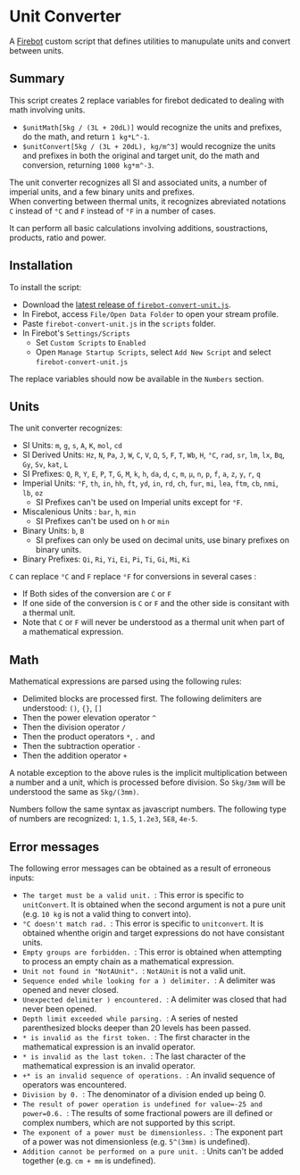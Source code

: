 # Unit Converter

A [Firebot](https://firebot.app) custom script that defines utilities to manupulate units and convert between units.

## Summary

This script creates 2 replace variables for firebot dedicated to dealing with math involving units. 
- `$unitMath[5kg / (3L + 20dL)]` would recognize the units and prefixes, do the math, and return `1 kg*L^-1`.
- `$unitConvert[5kg / (3L + 20dL), kg/m^3]` would recognize the units and prefixes in both the original and target unit, do the math and conversion, returning `1000 kg*m^-3`.

The unit converter recognizes all SI and associated units, a number of imperial units, and a few binary units and prefixes.  
When converting between thermal units, it recognizes abreviated notations `C` instead of `°C` and `F` instead of `°F` in a number of cases. 

It can perform all basic calculations involving additions, soustractions, products, ratio and power. 

## Installation

To install the script: 
- Download the [latest release of `firebot-convert-unit.js`](https://github.com/Alastor-git/firebot-unit-converter/releases/download/v1.0/firebot-convert-unit.js). 
- In Firebot, access `File/Open Data Folder` to open your stream profile. 
- Paste `firebot-convert-unit.js` in the `scripts` folder. 
- In Firebot's `Settings/Scripts`
    - Set `Custom Scripts` to `Enabled`
    - Open `Manage Startup Scripts`, select `Add New Script` and select `firebot-convert-unit.js`

The replace variables should now be available in the `Numbers` section. 

## Units

The unit converter recognizes: 
- SI Units: `m`, `g`, `s`, `A`, `K`, `mol`, `cd`
- SI Derived Units: `Hz`, `N`, `Pa`, `J`, `W`, `C`, `V`, `Ω`, `S`, `F`, `T`, `Wb`, `H`, `°C`, `rad`, `sr`, `lm`, `lx`, `Bq`, `Gy`, `Sv`, `kat`, `L`
- SI Prefixes: `Q`, `R`, `Y`, `E`, `P`, `T`, `G`, `M`, `k`, `h`, `da`, `d`, `c`, `m`, `µ`, `n`, `p`, `f`, `a`, `z`, `y`, `r`, `q` 
- Imperial Units: `°F`, `th`, `in`, `hh`, `ft`, `yd`, `in`, `rd`, `ch`, `fur`, `mi`, `lea`, `ftm`, `cb`, `nmi`, `lb`, `oz`
    - SI Prefixes can't be used on Imperial units except for `°F`. 
- Miscalenious Units : `bar`, `h`, `min`
    - SI Prefixes can't be used on `h` or `min`
- Binary Units: `b`, `B`
    - SI prefixes can only be used on decimal units, use binary prefixes on binary units. 
- Binary Prefixes: `Qi`, `Ri`, `Yi`, `Ei`, `Pi`, `Ti`, `Gi`, `Mi`, `Ki`

`C` can replace `°C` and `F` replace `°F` for conversions in several cases : 
- If Both sides of the conversion are `C` or `F`
- If one side of the conversion is `C` or `F` and the other side is consitant with a thermal unit. 
- Note that `C` or `F` will never be understood as a thermal unit when part of a mathematical expression. 

## Math

Mathematical expressions are parsed using the following rules: 
- Delimited blocks are processed first. The following delimiters are understood: `()`, `{}`, `[]`
- Then the power elevation operator `^`
- Then the division operator `/`
- Then the product operators `*`, `.` and ` `
- Then the subtraction operatior `-`
- Then the addition operator `+`

A notable exception to the above rules is the implicit multiplication between a number and a unit, which is processed before division. 
So `5kg/3mm` will be understood the same as `5kg/(3mm)`. 

Numbers follow the same syntax as javascript numbers. The following type of numbers are recognized: `1`, `1.5`, `1.2e3`, `5E8`, `4e-5`. 

## Error messages 

The following error messages can be obtained as a result of erroneous inputs: 
- `The target must be a valid unit. `: This error is specific to `unitConvert`. It is obtained when the second argument is not a pure unit (e.g. `10 kg` is not a valid thing to convert into). 
- `°C doesn't match rad. `: This error is specific to `unitconvert`. It is obtained whenthe origin and target expressions do not have consistant units. 
- `Empty groups are forbidden. `: This error is obtained when attempting to process an empty chain as a mathematical expression. 
- `Unit not found in "NotAUnit". `: `NotAUnit` is not a valid unit. 
- `Sequence ended while looking for a ) delimiter. `: A delimiter was opened and never closed. 
- `Unexpected delimiter ) encountered. `: A delimiter was closed that had never been opened. 
- `Depth limit exceeded while parsing. `: A series of nested parenthesized blocks deeper than 20 levels has been passed.
- `* is invalid as the first token. `: The first character in the mathematical expression is an invalid operator. 
- `* is invalid as the last token. `: The last character of the mathematical expression is an invalid operator. 
- `+* is an invalid sequence of operations. `: An invalid sequence of operators was encountered. 
- `Division by 0. `: The denominator of a division ended up being 0. 
- `The result of power operation is undefined for value=-25 and power=0.6. `: The results of some fractional powers are ill defined or complex numbers, which are not supported by this script. 
- `The exponent of a power must be dimensionless. `: The exponent part of a power was not dimensionless (e.g. `5^(3mm)` is undefined).
- `Addition cannot be performed on a pure unit. `: Units can't be added together (e.g. `cm + mm` is undefined). 

